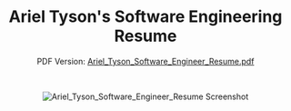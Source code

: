 <div align="center">

# Ariel Tyson's Software Engineering Resume

PDF Version: [Ariel_Tyson_Software_Engineer_Resume.pdf](https://github.com/user-attachments/files/18981577/Ariel_Tyson_Software_Engineer_Resume.pdf)

<br>

![Ariel_Tyson_Software_Engineer_Resume Screenshot](https://github.com/user-attachments/assets/67fee472-78bf-45bd-887b-8f66d113391d)

</div>



